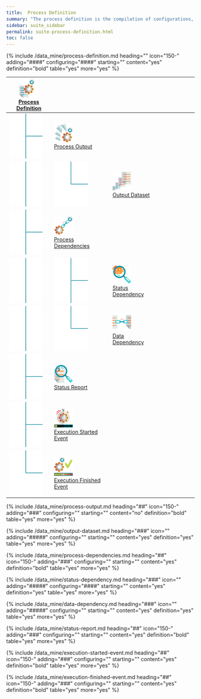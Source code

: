 ```yaml
---
title:  Process Definition
summary: "The process definition is the compilation of configurations, dependencies, and references that make up the process."
sidebar: suite_sidebar
permalink: suite-process-definition.html
toc: false
---
```


{% include /data_mine/process-definition.md heading="" icon="150-" adding="####" configuring="####" starting="" content="yes" definition="bold" table="yes" more="yes" %}

<table class='hierarchyTable'><thead><tr><th><a href='#process-definition' data-toggle='tooltip' data-original-title='{{site.data.data_mine.process_definition}}'><img src='images/icons/process-definition.png' /><br />Process Definition</a></th><th></th><th></th><th></th><th></th><th></th><th></th><th></th><th></th><th></th></tr></thead><tbody>
<tr><td><img src='images/icons/tree-connector-fork.png' /></td><td><a href='#process-output' data-toggle='tooltip' data-original-title='{{site.data.data_mine.process_output}}'><img src='images/icons/process-output.png' /><br />Process Output</a></td><td></td><td></td><td></td><td></td><td></td><td></td><td></td><td></td></tr>
<tr><td><img src='images/icons/tree-connector-line.png' /></td><td><img src='images/icons/tree-connector-elbow.png' /></td><td><a href='#output-dataset' data-toggle='tooltip' data-original-title='{{site.data.data_mine.output_dataset}}'><img src='images/icons/output-dataset.png' /><br />Output Dataset</a></td><td></td><td></td><td></td><td></td><td></td><td></td><td></td></tr>
<tr><td><img src='images/icons/tree-connector-fork.png' /></td><td><a href='#process-dependencies' data-toggle='tooltip' data-original-title='{{site.data.data_mine.process_dependencies}}'><img src='images/icons/process-dependencies.png' /><br />Process Dependencies</a></td><td></td><td></td><td></td><td></td><td></td><td></td><td></td><td></td></tr>
<tr><td><img src='images/icons/tree-connector-line.png' /></td><td><img src='images/icons/tree-connector-fork.png' /></td><td><a href='#status-dependency' data-toggle='tooltip' data-original-title='{{site.data.data_mine.status_dependency}}'><img src='images/icons/status-dependency.png' /><br />Status Dependency</a></td><td></td><td></td><td></td><td></td><td></td><td></td><td></td></tr>
<tr><td><img src='images/icons/tree-connector-line.png' /></td><td><img src='images/icons/tree-connector-elbow.png' /></td><td><a href='#data-dependency' data-toggle='tooltip' data-original-title='{{site.data.data_mine.data_dependency}}'><img src='images/icons/data-dependency.png' /><br />Data Dependency</a></td><td></td><td></td><td></td><td></td><td></td><td></td><td></td></tr>
<tr><td><img src='images/icons/tree-connector-fork.png' /></td><td><a href='#status-report' data-toggle='tooltip' data-original-title='{{site.data.data_mine.status_report}}'><img src='images/icons/status-report.png' /><br />Status Report</a></td><td></td><td></td><td></td><td></td><td></td><td></td><td></td><td></td></tr>
<tr><td><img src='images/icons/tree-connector-fork.png' /></td><td><a href='#execution-started-event' data-toggle='tooltip' data-original-title='{{site.data.data_mine.execution_started_event}}'><img src='images/icons/execution-started-event.png' /><br />Execution Started Event</a></td><td></td><td></td><td></td><td></td><td></td><td></td><td></td><td></td></tr>
<tr><td><img src='images/icons/tree-connector-elbow.png' /></td><td><a href='#execution-finished-event' data-toggle='tooltip' data-original-title='{{site.data.data_mine.execution_finished_event}}'><img src='images/icons/execution-finished-event.png' /><br />Execution Finished Event</a></td><td></td><td></td><td></td><td></td><td></td><td></td><td></td><td></td></tr></tbody></table>



{% include /data_mine/process-output.md heading="##" icon="150-" adding="###" configuring="" starting="" content="no" definition="bold" table="yes" more="yes" %}

{% include /data_mine/output-dataset.md heading="###" icon="" adding="#####" configuring="" starting="" content="yes" definition="yes" table="yes" more="yes" %}

{% include /data_mine/process-dependencies.md heading="##" icon="150-" adding="###" configuring="" starting="" content="yes" definition="bold" table="yes" more="yes" %}

{% include /data_mine/status-dependency.md heading="###" icon="" adding="#####" configuring="####" starting="" content="yes" definition="yes" table="yes" more="yes" %}

{% include /data_mine/data-dependency.md heading="###" icon="" adding="#####" configuring="" starting="" content="yes" definition="yes" table="yes" more="yes" %}

{% include /data_mine/status-report.md heading="##" icon="150-" adding="###" configuring="" starting="" content="yes" definition="bold" table="yes" more="yes" %}

{% include /data_mine/execution-started-event.md heading="##" icon="150-" adding="###" configuring="" starting="" content="yes" definition="bold" table="yes" more="yes" %}							
	
{% include /data_mine/execution-finished-event.md heading="##" icon="150-" adding="###" configuring="" starting="" content="yes" definition="bold" table="yes" more="yes" %}		